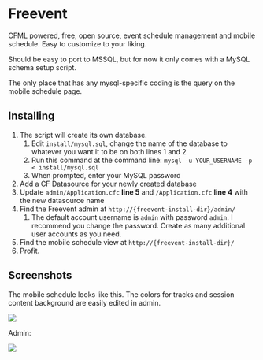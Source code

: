# Freevent

CFML powered, free, open source, event schedule management and mobile schedule. Easy to customize to your liking.

Should be easy to port to MSSQL, but for now it only comes with a MySQL schema setup script.

The only place that has any mysql-specific coding is the query on the mobile schedule page.

## Installing

1. The script will create its own database.
   1. Edit `install/mysql.sql`, change the name of the database to whatever you want it to be on both lines 1 and 2
   1. Run this command at the command line: `mysql -u YOUR_USERNAME -p < install/mysql.sql`
   1. When prompted, enter your MySQL password
1. Add a CF Datasource for your newly created database
1. Update `admin/Application.cfc` **line 5** and `/Application.cfc` **line 4** with the new datasource name
1. Find the Freevent admin at `http://{freevent-install-dir}/admin/`
   1. The default account username is `admin` with password `admin`. I recommend you change the password. Create as many additional user accounts as you need.
1. Find the mobile schedule view at `http://{freevent-install-dir}/`
1. Profit.

## Screenshots

The mobile schedule looks like this. The colors for tracks and session content background are easily edited in admin.

![](https://www.evernote.com/shard/s240/sh/1d5976ab-b74c-4ad4-8240-50da2c333885/1863e83b35797f621467c57437ff24ff/res/13481158-3170-4d04-b12d-afbc38446828/skitch.png)

Admin:

![](https://www.evernote.com/shard/s240/sh/888750e1-cf50-4da7-abb9-08ff683014c8/3081206d58d3959d2afd5eef598f9dc2/res/07e77d7a-6fa3-491a-bab9-051643a569ef/skitch.png)